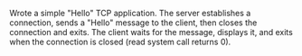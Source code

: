 Wrote a simple "Hello" TCP application. The server establishes a connection, sends a "Hello" message to the client, then closes the connection and exits. The client waits for the message, displays it, and exits when the connection is closed (read system call returns 0).

